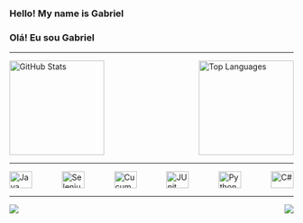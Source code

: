 <link rel="stylesheet" href="https://cdn.jsdelivr.net/gh/devicons/devicon@v2.15.1/devicon.min.css">

### Hello! My name is Gabriel

### Olá! Eu sou Gabriel

<hr>

  <div style="display: flex; justify-content: space-between;">
  <img src="https://github-readme-stats.vercel.app/api?username=roberttiss&show_icons=true&theme=omni" alt="GitHub Stats" width="auto"  height="168"/>
  <img src="https://github-readme-stats.vercel.app/api/top-langs/?username=roberttiss&layout=compact&theme=omni" alt="Top Languages" width="auto" height="168"/>
</div>

<hr>

<div style="display: flex; justify-content: space-between;">         
  <img align="center" alt="Java" height="30" width="40" src="https://cdn.jsdelivr.net/gh/devicons/devicon/icons/java/java-original.svg" />        
  <img align="center" alt="Selenium" height="30" width="40" src="https://cdn.jsdelivr.net/gh/devicons/devicon@latest/icons/selenium/selenium-original.svg"/>
  <img align="center" alt="Cucumber" height="30" width="40" src="https://cdn.jsdelivr.net/gh/devicons/devicon@latest/icons/cucumber/cucumber-plain.svg" />
  <img align="center" alt="JUnit" height="30" width="40" src="https://cdn.jsdelivr.net/gh/devicons/devicon@latest/icons/junit/junit-plain-wordmark.svg" />
  <img align="center" alt="Python" height="30" width="40" src="https://cdn.jsdelivr.net/gh/devicons/devicon@latest/icons/python/python-original.svg" />
<!--   <img align="center" alt="PostgreSQL" height="30" width="40" src="https://cdn.jsdelivr.net/gh/devicons/devicon@latest/icons/postgresql/postgresql-original.svg" /> -->
<!--   //<img align="center" alt="C" height="30" width="40" src="https://cdn.jsdelivr.net/gh/devicons/devicon/icons/c/c-original.svg" /> -->
<!--   <img align="center" alt="C++" height="30" width="40" src="https://cdn.jsdelivr.net/gh/devicons/devicon/icons/cplusplus/cplusplus-original.svg" /> -->
  <img align="center" alt="C#" height="30" width="40" src="https://cdn.jsdelivr.net/gh/devicons/devicon/icons/csharp/csharp-original.svg" />
<!--   <img align="center" alt=".NET Core" height="30" width="40" src="https://cdn.jsdelivr.net/gh/devicons/devicon/icons/dotnetcore/dotnetcore-original.svg">
  <img align="center" alt="HTML5" height="30" width="40" src="https://raw.githubusercontent.com/devicons/devicon/master/icons/html5/html5-original.svg">
  <img align="center" alt="CSS" height="30" width="40" src="https://cdn.jsdelivr.net/gh/devicons/devicon/icons/css3/css3-original.svg" />  
  <img align="center" alt="JavaScript" height="30" width="40" src="https://cdn.jsdelivr.net/gh/devicons/devicon/icons/javascript/javascript-plain.svg" />
  <img align="center" alt="jQuery" height="30" width="40" src="https://cdn.jsdelivr.net/gh/devicons/devicon/icons/jquery/jquery-plain-wordmark.svg" />             -->
<!--   <img align="center" alt="MySQL" height="30" width="40" src="https://cdn.jsdelivr.net/gh/devicons/devicon/icons/mysql/mysql-original-wordmark.svg" /> -->
<!--   <img align="center" alt="Microsoft SQL Server" height="30" width="40" src="https://cdn.jsdelivr.net/gh/devicons/devicon/icons/microsoftsqlserver/microsoftsqlserver-plain-wordmark.svg"> -->
 </div>
 
<hr>

<div style="display: flex; justify-content: space-between;">
<a href = "mailto:contato@gabrielrobertssoares@gmail.com"><img src="https://img.shields.io/badge/Gmail-D14836?style=for-the-badge&logo=gmail&logoColor=white" target="_blank"></a>
<a href="https://www.linkedin.com/in/gabriel-roberts-11219421a/" target="_blank"><img src="https://img.shields.io/badge/-LinkedIn-%230077B5?style=for-the-badge&logo=linkedin&logoColor=white" target="_blank"></a>   
</div>
